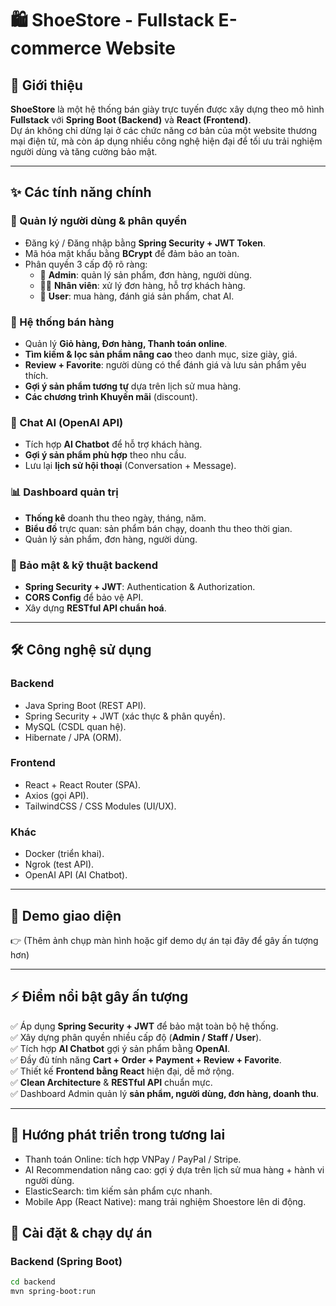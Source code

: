 # 🛍️ ShoeStore - Fullstack E-commerce Website  

## 🚀 Giới thiệu  
**ShoeStore** là một hệ thống bán giày trực tuyến được xây dựng theo mô hình **Fullstack** với **Spring Boot (Backend)** và **React (Frontend)**.  
Dự án không chỉ dừng lại ở các chức năng cơ bản của một website thương mại điện tử, mà còn áp dụng nhiều công nghệ hiện đại để tối ưu trải nghiệm người dùng và tăng cường bảo mật.  

---

## ✨ Các tính năng chính  

### 👤 Quản lý người dùng & phân quyền  
- Đăng ký / Đăng nhập bằng **Spring Security + JWT Token**.  
- Mã hóa mật khẩu bằng **BCrypt** để đảm bảo an toàn.  
- Phân quyền 3 cấp độ rõ ràng:  
  - 👑 **Admin**: quản lý sản phẩm, đơn hàng, người dùng.  
  - 🧑‍💼 **Nhân viên**: xử lý đơn hàng, hỗ trợ khách hàng.  
  - 👤 **User**: mua hàng, đánh giá sản phẩm, chat AI.  

### 🛒 Hệ thống bán hàng  
- Quản lý **Giỏ hàng, Đơn hàng, Thanh toán online**.  
- **Tìm kiếm & lọc sản phẩm nâng cao** theo danh mục, size giày, giá.  
- **Review + Favorite**: người dùng có thể đánh giá và lưu sản phẩm yêu thích.  
- **Gợi ý sản phẩm tương tự** dựa trên lịch sử mua hàng.  
- **Các chương trình Khuyến mãi** (discount).
### 🤖 Chat AI (OpenAI API)  
- Tích hợp **AI Chatbot** để hỗ trợ khách hàng.  
- **Gợi ý sản phẩm phù hợp** theo nhu cầu.  
- Lưu lại **lịch sử hội thoại** (Conversation + Message).  

### 📊 Dashboard quản trị
- **Thống kê** doanh thu theo ngày, tháng, năm.
- **Biểu đồ** trực quan: sản phẩm bán chạy, doanh thu theo thời gian.
- Quản lý sản phẩm, đơn hàng, người dùng.

### 🔐 Bảo mật & kỹ thuật backend  
- **Spring Security + JWT**: Authentication & Authorization.  
- **CORS Config** để bảo vệ API.  
- Xây dựng **RESTful API chuẩn hoá**.  

---

## 🛠️ Công nghệ sử dụng  

### Backend  
- Java Spring Boot (REST API).  
- Spring Security + JWT (xác thực & phân quyền).  
- MySQL (CSDL quan hệ).  
- Hibernate / JPA (ORM).  

### Frontend  
- React + React Router (SPA).  
- Axios (gọi API).  
- TailwindCSS / CSS Modules (UI/UX).  

### Khác  
- Docker (triển khai).  
- Ngrok (test API).  
- OpenAI API (AI Chatbot).  

---

## 📸 Demo giao diện  
👉 (Thêm ảnh chụp màn hình hoặc gif demo dự án tại đây để gây ấn tượng hơn)  

---

## ⚡ Điểm nổi bật gây ấn tượng  
✅ Áp dụng **Spring Security + JWT** để bảo mật toàn bộ hệ thống.  
✅ Xây dựng phân quyền nhiều cấp độ (**Admin / Staff / User**).  
✅ Tích hợp **AI Chatbot** gợi ý sản phẩm bằng **OpenAI**.  
✅ Đầy đủ tính năng **Cart + Order + Payment + Review + Favorite**.  
✅ Thiết kế **Frontend bằng React** hiện đại, dễ mở rộng.  
✅ **Clean Architecture** & **RESTful API** chuẩn mực.  
✅ Dashboard Admin quản lý **sản phẩm, người dùng, đơn hàng, doanh thu**.  

---

## 🔮 Hướng phát triển trong tương lai

- Thanh toán Online: tích hợp VNPay / PayPal / Stripe.
- AI Recommendation nâng cao: gợi ý dựa trên lịch sử mua hàng + hành vi người dùng.
- ElasticSearch: tìm kiếm sản phẩm cực nhanh.
- Mobile App (React Native): mang trải nghiệm Shoestore lên di động.

## 🚀 Cài đặt & chạy dự án  

### Backend (Spring Boot)  
```bash
cd backend
mvn spring-boot:run
